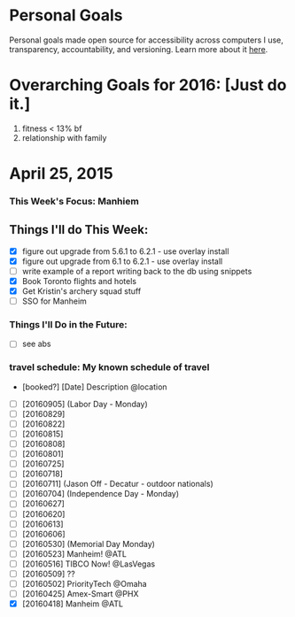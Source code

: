 Personal Goals
==============

Personal goals made open source for accessibility across computers I use, transparency, accountability, and versioning. Learn more about it [here](http://una.github.io/personal-goals-guide/).

# Overarching Goals for 2016: [Just do it.]
1. fitness < 13% bf
2. relationship with family

# April 25, 2015

### This Week's Focus: Manhiem

## Things I'll do This Week:

- [X] figure out upgrade from 5.6.1 to 6.2.1 - use overlay install
- [X] figure out upgrade from 6.1 to 6.2.1 - use overlay install
- [ ] write example of a report writing back to the db using snippets
- [X] Book Toronto flights and hotels
- [X] Get Kristin's archery squad stuff
- [ ] SSO for Manheim
### Things I'll Do in the Future:

- [ ] see abs

### travel schedule: My known schedule of travel

- [booked?] [Date] Description @location
- [ ] [20160905] (Labor Day - Monday)
- [ ] [20160829]
- [ ] [20160822]
- [ ] [20160815]
- [ ] [20160808]
- [ ] [20160801]
- [ ] [20160725]
- [ ] [20160718]
- [ ] [20160711] (Jason Off - Decatur - outdoor nationals)
- [ ] [20160704] (Independence Day - Monday)
- [ ] [20160627]
- [ ] [20160620]
- [ ] [20160613]
- [ ] [20160606]
- [ ] [20160530] (Memorial Day Monday)  
- [ ] [20160523] Manheim! @ATL
- [ ] [20160516] TIBCO Now! @LasVegas
- [ ] [20160509] ??
- [ ] [20160502] PriorityTech @Omaha
- [ ] [20160425] Amex-Smart @PHX
- [X] [20160418] Manheim @ATL
